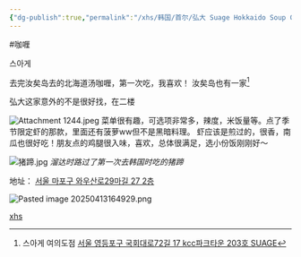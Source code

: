 ```yaml
---
{"dg-publish":true,"permalink":"/xhs/韩国/首尔/弘大 Suage Hokkaido Soup Curry/","tags":["rednote","首尔"],"created":"2024-11-13","updated":"2025-04-13T21:25:13.857+08:00"}
---
```


#咖喱

스아게

去完汝矣岛去的北海道汤咖喱，第一次吃，我喜欢！
汝矣岛也有一家[^1]

弘大这家意外的不是很好找，在二楼

![Attachment 1244.jpeg](/img/user/xhs/%E9%9F%A9%E5%9B%BD/%E9%A6%96%E5%B0%94/photo-%E9%A6%96%E5%B0%94/Attachment%201244.jpeg)
菜单很有趣，可选项非常多，辣度，米饭量等。点了季节限定虾的那款，里面还有菠萝ww但不是黑暗料理。
虾应该是煎过的，很香，南瓜也很好吃！朋友点的鸡腿很入味，喜欢，总体很满足，选小份饭刚刚好～

![猪蹄.jpg](/img/user/xhs/%E9%9F%A9%E5%9B%BD/%E9%A6%96%E5%B0%94/photo-%E9%A6%96%E5%B0%94/%E7%8C%AA%E8%B9%84.jpg)
*溜达时路过了第一次去韩国时吃的猪蹄*

地址：
[서울 마포구 와우산로29마길 27 2층](https://pcmap.place.naver.com/restaurant/1837560807/home?from=map&fromPanelNum=2&timestamp=202504131647&locale=ko&svcName=map_pcv5&searchText=Suage#)

![Pasted image 20250413164929.png](/img/user/xhs/%E9%9F%A9%E5%9B%BD/%E9%A6%96%E5%B0%94/photo-%E9%A6%96%E5%B0%94/Pasted%20image%2020250413164929.png)

[xhs](https://www.xiaohongshu.com/explore/673b8d18000000000203aba8?xsec_token=ABedlK0mJpHKXVhHhsR_CTJqjr_dyB5WVR47Cs5RUIllU=&xsec_source=pc_user)

[^1]: 스아게 여의도점 [서울 영등포구 국회대로72길 17 kcc파크타운 203호 SUAGE](https://pcmap.place.naver.com/restaurant/1998941505/home?entry=bmp&from=map&fromPanelNum=2&timestamp=202504131646&locale=ko&svcName=map_pcv5&searchText=Suage#)
